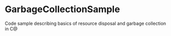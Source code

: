 # GarbageCollectionSample
Code sample describing basics of resource disposal and garbage collection in C@
